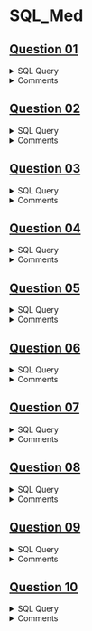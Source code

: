 # SQL_Med

## [Question 01](https://datalemur.com/questions/sql-third-transaction)
<details>
  <summary>SQL Query</summary>

  ```
SELECT
t.user_id,
t.spend,
t.transaction_date
FROM(SELECT *,
ROW_NUMBER() OVER (PARTITION BY user_id ORDER BY transaction_date) AS "row_num"
FROM transactions) AS "t"
WHERE t.row_num = 3
  ```
</details>

<details>
  <summary>Comments</summary>

</details>

## [Question 02]()
<details>
  <summary>SQL Query</summary>

  ```
  
  ```
</details>

<details>
  <summary>Comments</summary>

</details>

## [Question 03]()
<details>
  <summary>SQL Query</summary>

  ```
  
  ```
</details>

<details>
  <summary>Comments</summary>

</details>

## [Question 04]()
<details>
  <summary>SQL Query</summary>

  ```
  
  ```
</details>

<details>
  <summary>Comments</summary>

</details>

## [Question 05]()
<details>
  <summary>SQL Query</summary>

  ```
  
  ```
</details>

<details>
  <summary>Comments</summary>

</details>

## [Question 06]()
<details>
  <summary>SQL Query</summary>

  ```
  
  ```
</details>

<details>
  <summary>Comments</summary>

</details>

## [Question 07]()
<details>
  <summary>SQL Query</summary>

  ```
  
  ```
</details>

<details>
  <summary>Comments</summary>

</details>

## [Question 08]()
<details>
  <summary>SQL Query</summary>

  ```
  
  ```
</details>

<details>
  <summary>Comments</summary>

</details>

## [Question 09]()
<details>
  <summary>SQL Query</summary>

  ```
  
  ```
</details>

<details>
  <summary>Comments</summary>

</details>

## [Question 10]()
<details>
  <summary>SQL Query</summary>

  ```
  
  ```
</details>

<details>
  <summary>Comments</summary>

</details>
